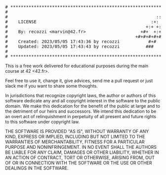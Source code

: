 <pre>
# **************************************************************************** #
#                                                                              #
#                                                         :::      ::::::::    #
#    LICENSE                                            :+:      :+:    :+:    #
#                                                     +:+ +:+         +:+      #
#    By: recozzi &lt;marvin@42.fr&gt;                     +#+  +:+       +#+         #
#                                                 +#+#+#+#+#+   +#+            #
#    Created: 2023/05/05 17:43:36 by recozzi           #+#    #+#              #
#    Updated: 2023/05/05 17:43:43 by recozzi          ###   ########.fr        #
#                                                                              #
# **************************************************************************** #
</pre>
This is a free work delivered for educational purposes during the main course at
42 <42.fr>.

Feel free to use it, change it, give advices, send me a pull request or just 
slack me if you want to share some thoughts.

In jurisdictions that recognize copyright laws, the author or authors of this 
software dedicate any and all copyright interest in the software to the public 
domain. We make this dedication for the benefit of the public at large and to 
the detriment of our heirs and successors. We intend this dedication to be an 
overt act of relinquishment in perpetuity of all present and future rights to 
this software under copyright law.

THE SOFTWARE IS PROVIDED "AS IS", WITHOUT WARRANTY OF ANY KIND, EXPRESS OR 
IMPLIED, INCLUDING BUT NOT LIMITED TO THE WARRANTIES OF MERCHANTABILITY, FITNESS
FOR A PARTICULAR PURPOSE AND NONINFRINGEMENT. IN NO EVENT SHALL THE AUTHORS BE 
LIABLE FOR ANY CLAIM, DAMAGES OR OTHER LIABILITY, WHETHER IN AN ACTION OF 
CONTRACT, TORT OR OTHERWISE, ARISING FROM, OUT OF OR IN CONNECTION WITH THE 
SOFTWARE OR THE USE OR OTHER DEALINGS IN THE SOFTWARE.
